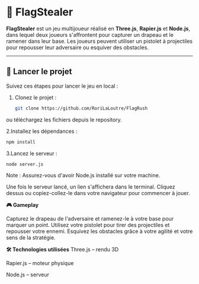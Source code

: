 # 🏁 FlagStealer

**FlagStealer** est un jeu multijoueur réalisé en **Three.js**, **Rapier.js** et **Node.js**, dans lequel deux joueurs s'affrontent pour capturer un drapeau et le ramener dans leur base. Les joueurs peuvent utiliser un pistolet à projectiles pour repousser leur adversaire ou esquiver des obstacles.

---

## 🚀 Lancer le projet

Suivez ces étapes pour lancer le jeu en local :

1. Clonez le projet :
   ```bash
   git clone https://github.com/RoriLaLoutre/FlagRush
   ```
  ou téléchargez les fichiers depuis le repository.

2.Installez les dépendances :
   ```bash
   npm install
   ```
3.Lancez le serveur :

  ```bash
  node server.js
  ```
Note : Assurez-vous d'avoir Node.js installé sur votre machine.

Une fois le serveur lancé, un lien s'affichera dans le terminal. Cliquez dessus ou copiez-collez-le dans votre navigateur pour commencer à jouer.

**🎮 Gameplay**

Capturez le drapeau de l'adversaire et ramenez-le à votre base pour marquer un point.
Utilisez votre pistolet pour tirer des projectiles et repousser votre ennemi.
Esquivez les obstacles grâce à votre agilité et votre sens de la stratégie.

**🛠 Technologies utilisées**
Three.js – rendu 3D

Rapier.js – moteur physique

Node.js – serveur
